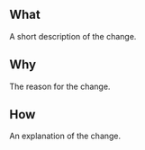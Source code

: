 <!--
Your pull request is greatly appreciated but please consult https://github.com/shtsoft/ippush/blob/master/CONTRIBUTING.md before making one.
-->

## What

A short description of the change.

## Why

The reason for the change.

## How

An explanation of the change.
